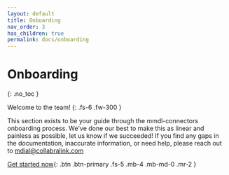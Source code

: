 ```yaml
---
layout: default
title: Onboarding
nav_order: 3
has_children: true
permalink: docs/onboarding
---
```


# Onboarding
{: .no_toc }

Welcome to the team! 
{: .fs-6 .fw-300 }

This section exists to be your guide through the mmdl-connectors onboarding process.  We've done our best to make this as linear and painless as possible, let us know if we succeeded!  If you find any gaps in the documentation, inaccurate information, or need help, please reach out to mdial@collabralink.com

[Get started now](team){: .btn .btn-primary .fs-5 .mb-4 .mb-md-0 .mr-2 } 
